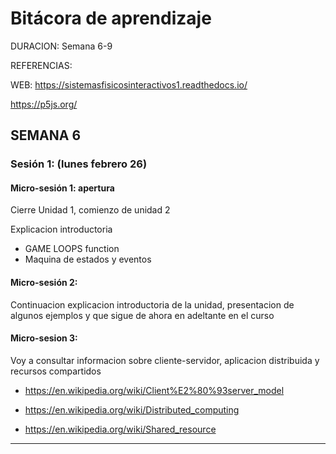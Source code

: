 # Bitácora de aprendizaje


DURACION: Semana 6-9

REFERENCIAS:

WEB: https://sistemasfisicosinteractivos1.readthedocs.io/

https://p5js.org/


## SEMANA 6


### Sesión 1: (lunes febrero 26)

#### Micro-sesión 1: apertura

Cierre Unidad 1, comienzo de unidad 2


Explicacion introductoria 
- GAME LOOPS function
- Maquina de estados y eventos

#### Micro-sesión 2:

Continuacion explicacion introductoria de la unidad, presentacion de algunos ejemplos y que sigue de ahora en adeltante en el curso


#### Micro-sesion 3:

Voy a consultar informacion sobre cliente-servidor, aplicacion distribuida y recursos compartidos

- https://en.wikipedia.org/wiki/Client%E2%80%93server_model

- https://en.wikipedia.org/wiki/Distributed_computing

- https://en.wikipedia.org/wiki/Shared_resource


----
